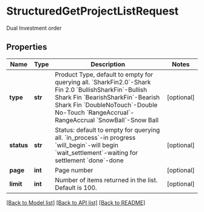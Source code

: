 # StructuredGetProjectListRequest

Dual Investment order
## Properties
Name | Type | Description | Notes
------------ | ------------- | ------------- | -------------
**type** | **str** |  Product Type, default to empty for querying all.  &#x60;SharkFin2.0&#x60;-Shark Fin 2.0  &#x60;BullishSharkFin&#x60;-Bullish Shark Fin  &#x60;BearishSharkFin&#x60;-Bearish Shark Fin  &#x60;DoubleNoTouch&#x60;-Double No-Touch  &#x60;RangeAccrual&#x60;-RangeAccrual  &#x60;SnowBall&#x60;-Snow Ball  | [optional] 
**status** | **str** |  Status: default to empty for querying all.   &#x60;in_process&#x60;-in progress  &#x60;will_begin&#x60;-will begin  &#x60;wait_settlement&#x60;-waiting for settlement  &#x60;done&#x60;-done | [optional] 
**page** | **int** | Page number | [optional] 
**limit** | **int** | Number of items returned in the list. Default is 100. | [optional] 

[[Back to Model list]](../README.md#documentation-for-models) [[Back to API list]](../README.md#documentation-for-api-endpoints) [[Back to README]](../README.md)


